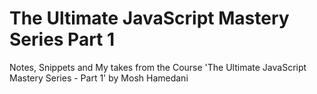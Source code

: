 # The Ultimate JavaScript Mastery Series Part 1
Notes, Snippets and My takes from the Course 'The Ultimate JavaScript Mastery Series - Part 1' by Mosh Hamedani
